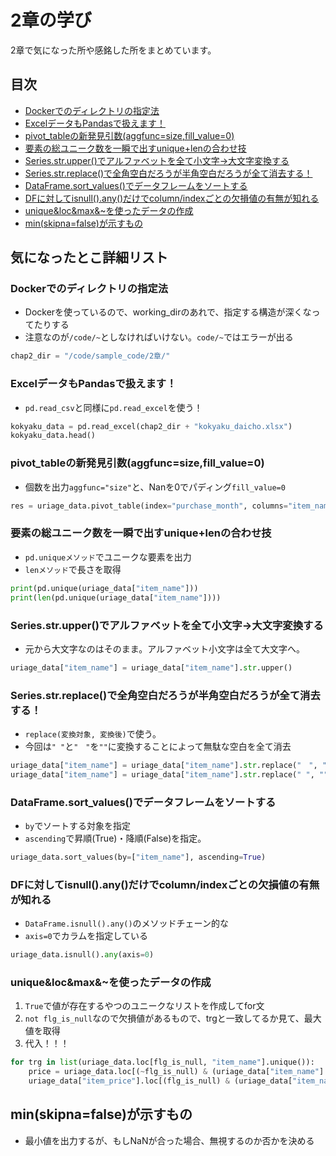 # 2章の学び
2章で気になった所や感銘した所をまとめています。

## 目次
- [Dockerでのディレクトリの指定法](#Dockerでのディレクトリの指定法)
- [ExcelデータもPandasで扱えます！](#ExcelデータもPandasで扱えます)
- [pivot_tableの新発見引数(aggfunc=size,fill_value=0)](#pivot_tableの新発見引数aggfunc=sizefill_value=0)
- [要素の総ユニーク数を一瞬で出すunique+lenの合わせ技](#要素の総ユニーク数を一瞬で出すuniquelenの合わせ技)
- [Series.str.upper()でアルファベットを全て小文字→大文字変換する](#Seriesstrupperでアルファベットを全て小文字大文字変換する)
- [Series.str.replace()で全角空白だろうが半角空白だろうが全て消去する！](#Seriesstrreplaceで全角空白だろうが半角空白だろうが全て消去する)
- [DataFrame.sort_values()でデータフレームをソートする](#DataFramesort_valuesでデータフレームをソートする)
- [DFに対してisnull().any()だけでcolumn/indexごとの欠損値の有無が知れる](#DFに対してisnullanyだけでcolumnindexごとの欠損値の有無が知れる)
- [unique&loc&max&~を使ったデータの作成](#uniquelocmaxを使ったデータの作成)
- [min(skipna=false)が示すもの](#minskipnafalseが示すもの)


## 気になったとこ詳細リスト

### Dockerでのディレクトリの指定法
- Dockerを使っているので、working_dirのあれで、指定する構造が深くなってたりする
- 注意なのが`/code/~`としなければいけない。`code/~`ではエラーが出る

```python:jupyter.py
chap2_dir = "/code/sample_code/2章/"
```

### ExcelデータもPandasで扱えます！
- `pd.read_csv`と同様に`pd.read_excel`を使う！

```python:jupyter.py
kokyaku_data = pd.read_excel(chap2_dir + "kokyaku_daicho.xlsx")
kokyaku_data.head()
```

### pivot_tableの新発見引数(aggfunc=size,fill_value=0)
- 個数を出力`aggfunc="size"`と、Nanを0でパディング`fill_value=0`

```python:jupyter.py
res = uriage_data.pivot_table(index="purchase_month", columns="item_name", aggfunc="size", fill_value=0)
```

### 要素の総ユニーク数を一瞬で出すunique+lenの合わせ技
- `pd.uniqueメソッド`でユニークな要素を出力
- `lenメソッド`で長さを取得

```python:jupyter.py
print(pd.unique(uriage_data["item_name"]))
print(len(pd.unique(uriage_data["item_name"])))
```

### Series.str.upper()でアルファベットを全て小文字→大文字変換する
- 元から大文字なのはそのまま。アルファベット小文字は全て大文字へ。

```python:jupyter.py
uriage_data["item_name"] = uriage_data["item_name"].str.upper()
```

### Series.str.replace()で全角空白だろうが半角空白だろうが全て消去する！
- `replace(変換対象, 変換後)`で使う。
- 今回は`" "`と`"　"`を`""`に変換することによって無駄な空白を全て消去

```python:jupyter.py
uriage_data["item_name"] = uriage_data["item_name"].str.replace("　", "")
uriage_data["item_name"] = uriage_data["item_name"].str.replace(" ", "")
```

### DataFrame.sort_values()でデータフレームをソートする
- `by`でソートする対象を指定
- `ascending`で昇順(True)・降順(False)を指定。

```python:jupyter.py
uriage_data.sort_values(by=["item_name"], ascending=True)
```

### DFに対してisnull().any()だけでcolumn/indexごとの欠損値の有無が知れる
- `DataFrame.isnull().any()`のメソッドチェーン的な
- `axis=0`でカラムを指定している

```python:jupyter.py
uriage_data.isnull().any(axis=0)
```

### unique&loc&max&~を使ったデータの作成
1. `True`で値が存在するやつのユニークなリストを作成してfor文
2. `not flg_is_null`なので欠損値があるもので、trgと一致してるか見て、最大値を取得
3. 代入！！！

```python:jupyter.py
for trg in list(uriage_data.loc[flg_is_null, "item_name"].unique()):
    price = uriage_data.loc[(~flg_is_null) & (uriage_data["item_name"] == trg), "item_price"].max()
    uriage_data["item_price"].loc[(flg_is_null) & (uriage_data["item_name"]==trg)] = price
```

## min(skipna=false)が示すもの
- 最小値を出力するが、もしNaNが合った場合、無視するのか否かを決める
